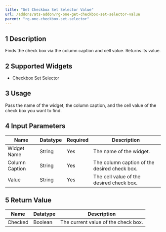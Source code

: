 ```yaml
---
title: "Get Checkbox Set Selector Value"
url: /addons/ats-addon/rg-one-get-checkbox-set-selector-value
parent: "rg-one-checkbox-set-selector"
---
```


## 1 Description

Finds the check box via the column caption and cell value. Returns its value.

## 2 Supported Widgets

* Checkbox Set Selector

## 3 Usage

Pass the name of the widget, the column caption, and the cell value of the check box you want to find.

## 4 Input Parameters

Name | Datatype | Required | Description
---- | -------- | ------- |---------------
Widget Name | String | Yes | The name of the widget.
Column Caption | String | Yes | The column caption of the desired check box.
Value | String | Yes | The cell value of the desired check box.

## 5 Return Value

Name | Datatype | Description
---- | --------- | ---------------
Checked | Boolean | The current value of the check box.
